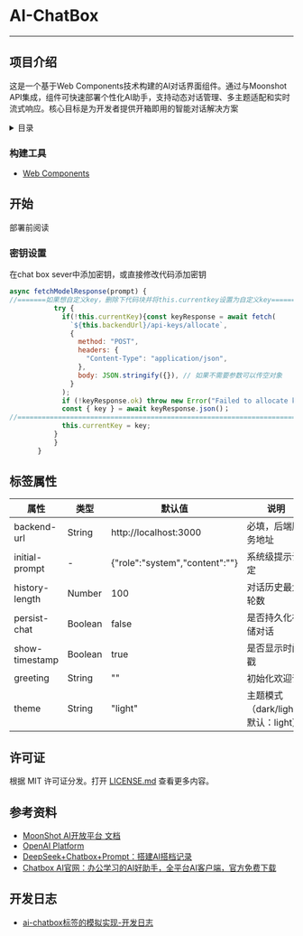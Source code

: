 # AI-ChatBox
---
## 项目介绍
这是一个基于Web Components技术构建的AI对话界面组件。通过与Moonshot API集成，组件可快速部署个性化AI助手，支持动态对话管理、多主题适配和实时流式响应。核心目标是为开发者提供开箱即用的智能对话解决方案

<details>
  <summary>目录</summary>
  <ol>
    <li>
      <ul>
        <li><a href="#构建工具">构建工具</a></li>
      </ul>
    </li>
    <li>
      <a href="#开始">开始</a>
      <ul>
        <li><a href="#密钥设置">密钥设置</a></li>
      </ul>
    </li>
    <li><a href="#标签属性">标签属性</a></li>
    <li><a href="#许可证">许可证</a></li>
    <li><a href="#参考资料">参考资料</a></li>
    <li><a href="#开发日志">开发日志</a></li>
  </ol>
</details>

### 构建工具
* [Web Components]()

## 开始
部署前阅读

### 密钥设置
在chat box sever中添加密钥，或直接修改代码添加密钥
 ```Javascript
async fetchModelResponse(prompt) {
//=======如果想自定义key，删除下代码块并将this.currentkey设置为自定义key===============        
            try {
              if(!this.currentKey){const keyResponse = await fetch(
                `${this.backendUrl}/api-keys/allocate`,
                {
                  method: "POST",
                  headers: {
                    "Content-Type": "application/json",
                  },
                  body: JSON.stringify({}), // 如果不需要参数可以传空对象
                }
              );
              if (!keyResponse.ok) throw new Error("Failed to allocate key");
              const { key } = await keyResponse.json()；
//==================================================================================
              this.currentKey = key;
            }
            }
        }
  ```

## 标签属性
| 属性            | 类型     | 默认值               | 说明                     |
|-----------------|----------|----------------------|--------------------------|
| backend-url     | String   | http://localhost:3000 | 必填，后端服务地址       |
| initial-prompt  |    -      | {"role":"system","content":""} | 系统级提示设定           |
| history-length  | Number   | 100                  | 对话历史最大轮数         |
| persist-chat    | Boolean  | false                | 是否持久化存储对话       |
| show-timestamp  | Boolean  | true                 | 是否显示时间戳           |
| greeting        | String   | ""                   | 初始化欢迎语             |
| theme           | String   | "light"              | 主题模式（dark/light，默认：light） |


## 许可证

根据 MIT 许可证分发。打开 [LICENSE.md](LICENSE.md) 查看更多内容。

## 参考资料

* [MoonShot AI开放平台 文档](https://platform.moonshot.cn/docs/intro#%E6%96%87%E6%9C%AC%E7%94%9F%E6%88%90%E6%A8%A1%E5%9E%8B)
* [OpenAI Platform](https://platform.openai.com/docs/overview)
* [DeepSeek+Chatbox+Prompt：搭建AI搭档记录](https://zhuanlan.zhihu.com/p/17651541211)
* [Chatbox AI官网：办公学习的AI好助手，全平台AI客户端，官方免费下载](https://chatboxai.app/zh)


## 开发日志

* [ai-chatbox标签的模拟实现-开发日志](https://blog.csdn.net/2401_87362551/article/details/146168935?spm=1001.2014.3001.5502)
